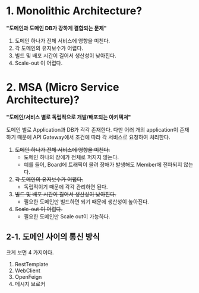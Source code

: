 # 1. Monolithic Architecture?

**"도메인과 도메인 DB가 강하게 결합되는 문제"**
1. 도메인 하나가 전체 서비스에 영향을 미친다.
2. 각 도메인의 유지보수가 어렵다.
3. 빌드 및 배포 시간이 길어서 생산성이 낮아진다.
4. Scale-out 이 어렵다.

# 2. MSA (Micro Service Architecture)?

**"도메인/서비스 별로 독립적으로 개발/배포되는 아키텍쳐"**

도메인 별로 Application과 DB가 각각 존재한다.
다만 어러 개의 application이 존재하기 때문에 API Gateway에서 조건에 따라 각 서비스로 요청하여 처리한다.

1. ~~도메인 하나가 전체 서비스에 영향을 미친다.~~
   - 도메인 하나의 장애가 전체로 퍼지지 않는다.
   - 예를 들어, Board에 트래픽이 몰려 장애가 발생해도 Member에 전파되지 않는다.
2. ~~각 도메인의 유지보수가 어렵다.~~
   - 독립적이기 때문에 각각 관리하면 된다.
3. ~~빌드 및 배포 시간이 길어서 생산성이 낮아진다.~~
   - 필요한 도메인만 빌드하면 되기 때문에 생산성이 높아진다.
4. ~~Scale-out 이 어렵다.~~
   - 필요한 도메인만 Scale out이 가능하다.

## 2-1. 도메인 사이의 통신 방식
크게 보면 4 가지이다.
1. RestTemplate
2. WebClient
3. OpenFeign
4. 메시지 브로커
